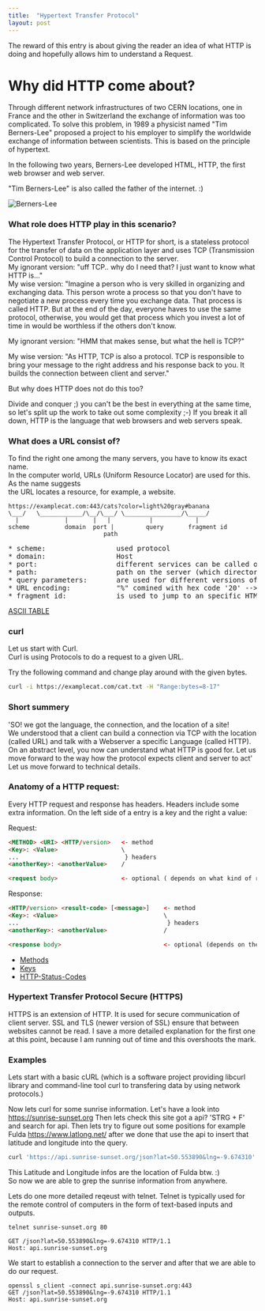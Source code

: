 ```yaml
---
title:  "Hypertext Transfer Protocol"
layout: post
---
```


The reward of this entry is about giving the reader an idea of what HTTP is doing and hopefully allows him to understand a Request.
  



# Why did HTTP come about?

Through different network infrastructures of two CERN locations, one in France and the other in Switzerland the exchange of information was too complicated. To solve this problem, in 1989 a physicist named "Tim Berners-Lee" proposed a project to his employer to simplify the worldwide exchange of information between scientists. This is based on the principle of hypertext.

In the following two years, Berners-Lee developed HTML, HTTP, the first web browser and web server.

"Tim Berners-Lee" is also called the father of the internet. :)

![Berners-Lee](https://upload.wikimedia.org/wikipedia/commons/9/9d/Sir_Tim_Berners-Lee.jpg)

### What role does HTTP play in this scenario?

The Hypertext Transfer Protocol, or HTTP for short, is a stateless protocol for the transfer of data on the application layer and uses TCP (Transmission Control Protocol) to build a connection to the server.  
My ignorant version: "uff TCP.. why do I need that? I just want to know what HTTP is..."  
My wise version: "Imagine a person who is very skilled in organizing and exchanging data. This person wrote a process so that you don't have to negotiate a new process every time you exchange data. That process is called HTTP. But at the end of the day, everyone haves to use the same protocol, otherwise, you would get that process which you invest a lot of time in would be worthless if the others don't know.  
  
My ignorant version: "HMM that makes sense, but what the hell is TCP?"  
  
My wise version: "As HTTP, TCP is also a protocol. TCP is responsible to bring your message to the right address and his response back to you. It builds the connection between client and server."  
  
But why does HTTP does not do this too?  
  
Divide and conquer ;) you can't be the best in everything at the same time, so let's split up the work to take out some complexity ;-)
If you break it all down, HTTP is the language that web browsers and web servers speak.


### What does a URL consist of?

To find the right one among the many servers, you have to know its exact name.  
In the computer world, URLs (Uniform Resource Locator) are used for this. As the name suggests  
the URL locates a resource, for example, a website.  

 ```
 https://examplecat.com:443/cats?color=light%20gray#banana
 \___/   \____________/\__/\___/ \________________/\_____/
   |             |       |   |           |            |
scheme          domain  port |         query       fragment id
                            path
```
<pre>
* scheme:                 used protocol
* domain:                 Host
* port:                   different services can be called on each port (Defaults 80 for HTTP and 443 for HTTPS)
* path:                   path on the server (which directories to search for executable files)
* query parameters:       are used for different versions of a page
* URL encoding:           "%" comined with hex code '20' --> %20 --> [space]
* fragment id:            is used to jump to an specific HTML id
</pre>


[ASCII TABLE](https://upload.wikimedia.org/wikipedia/commons/1/1b/ASCII-Table-wide.svg)


### curl
Let us start with Curl.  
Curl is using Protocols to do a request to a given URL.

Try the following command and change play around with the given bytes.

```bash
curl -i https://examplecat.com/cat.txt -H "Range:bytes=8-17"
```

### Short summery
'SO! we got the language, the connection, and the location of a site!  
We understood that a client can build a connection via TCP with the location (called URL) and talk with a Webserver a specific Language (called HTTP).  
On an abstract level, you now can understand what HTTP is good for. Let us move forward to the way how the protocol expects client and server to act'
Let us move forward to technical details.


### Anatomy of a HTTP request:

Every HTTP request and response has headers. Headers include some extra information.
On the left side of a entry is a key and the right a value:

Request:
``` HTML
<METHOD> <URI> <HTTP/version>   <- method
<Key>: <Value>                  \
...                              } headers
<anotherKey>: <anotherValue>    /

<request body>                  <- optional ( depends on what kind of request it is )
```

Response:
``` HTML
<HTTP/version> <result-code> [<message>]    <- method
<Key>: <Value>                              \
...                                          } headers
<anotherKey>: <anotherValue>                /

<response body>                             <- optional (depends on the Method of the request)
```

* [Methods](https://developer.mozilla.org/de/docs/Web/HTTP/Methods)
* [Keys](https://developer.mozilla.org/de/docs/Web/HTTP/Headers)
* [HTTP-Status-Codes](https://developer.mozilla.org/de/docs/Web/HTTP/Status)

### Hypertext Transfer Protocol Secure (HTTPS)

HTTPS is an extension of HTTP. It is used for secure communication of client server.
SSL and TLS (newer version of SSL) ensure that between websites cannot be read.
I save a more detailed explanation for the first one at this point, because I am running out of time and this overshoots the mark.

### Examples
Lets start with a basic cURL (which is a software project providing libcurl library and command-line tool curl to transfering data by using network protocols.)

  
Now lets curl for some sunrise information. Let's have a look into https://sunrise-sunset.org
Then lets check this site got a api? 'STRG + F' and search for api.
Then lets try to figure out some positions for example Fulda https://www.latlong.net/
after we done that use the api to insert that latitude and longitude into the query.

```bash
curl 'https://api.sunrise-sunset.org/json?lat=50.553890&lng=-9.674310' | json_pp
```
This Latitude and Longitude infos are the location of Fulda btw. :)  
So now we are able to grep the sunrise information from anywhere.  
  
  

Lets do one more detailed reqeust with telnet.
Telnet is typically used for the remote control of computers in the form of text-based inputs and outputs.  

```
telnet sunrise-sunset.org 80

GET /json?lat=50.553890&lng=-9.674310 HTTP/1.1
Host: api.sunrise-sunset.org
```

We start to establish a connection to the server and after that we are able to do our request.  
```
openssl s_client -connect api.sunrise-sunset.org:443
GET /json?lat=50.553890&lng=-9.674310 HTTP/1.1
Host: api.sunrise-sunset.org
```
